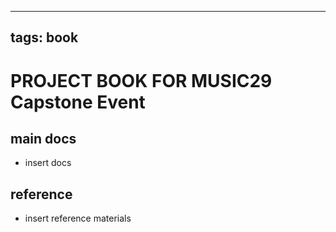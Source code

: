 
---
tags: book
---

PROJECT BOOK FOR MUSIC29 Capstone Event
===

main docs
---

- insert docs

reference
---

- insert reference materials

